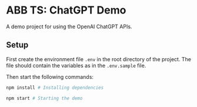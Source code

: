 # ABB TS: ChatGPT Demo
A demo project for using the OpenAI ChatGPT APIs.

## Setup
First create the environment file `.env` in the root directory of the project. The file should contain the variables as in the `.env.sample` file.

Then start the following commands:
```bash
npm install # Installing dependencies

npm start # Starting the demo
```